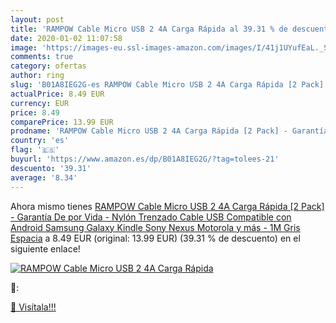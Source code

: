 ```yaml
---
layout: post
title: 'RAMPOW Cable Micro USB 2 4A Carga Rápida al 39.31 % de descuento'
date: 2020-01-02 11:07:58
image: 'https://images-eu.ssl-images-amazon.com/images/I/41j1UYufEaL._SL200_.jpg'
comments: true
category: ofertas
author: ring
slug: 'B01A8IEG2G-es RAMPOW Cable Micro USB 2 4A Carga Rápida [2 Pack] - Garantía De por Vida - Nylón Trenzado Cable USB Compatible con Android  Samsung Galaxy  Kindle  Sony  Nexus  Motorola y más - 1M Gris Espacia'
actualPrice: 8.49 EUR
currency: EUR
price: 8.49
comparePrice: 13.99 EUR
prodname: 'RAMPOW Cable Micro USB 2 4A Carga Rápida [2 Pack] - Garantía De por Vida - Nylón Trenzado Cable USB Compatible con Android  Samsung Galaxy  Kindle  Sony  Nexus  Motorola y más - 1M Gris Espacia'
country: 'es'
flag: '🇪🇸'
buyurl: 'https://www.amazon.es/dp/B01A8IEG2G/?tag=tolees-21'
descuento: '39.31'
average: '8.34'
---
```


Ahora mismo tienes [RAMPOW Cable Micro USB 2 4A Carga Rápida [2 Pack] - Garantía De por Vida - Nylón Trenzado Cable USB Compatible con Android  Samsung Galaxy  Kindle  Sony  Nexus  Motorola y más - 1M Gris Espacia](https://www.amazon.es/dp/B01A8IEG2G/?tag=tolees-21) a 8.49 EUR (original: 13.99 EUR) (39.31 %  de descuento) en el siguiente enlace!

[![RAMPOW Cable Micro USB 2 4A Carga Rápida](https://images-eu.ssl-images-amazon.com/images/I/41j1UYufEaL._SL200_.jpg)](https://www.amazon.es/dp/B01A8IEG2G/?tag=tolees-21)

🔎:


[🛒 Visítala!!!](https://www.amazon.es/dp/B01A8IEG2G/?tag=tolees-21)
